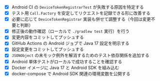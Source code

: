 - [x] Android CI の `DeviceTokenRegistrarTest` が失敗する原因を特定する
- [x] テスト用 `Call.Factory` を安定してリクエストを記録できる形に改善する
- [x] 必要に応じて `DeviceTokenRegistrar` 実装も併せて調整する（今回は変更不要と判断）
- [x] 修正後の動作確認（ローカルで `./gradlew test` 実行）を行う
- [x] 変更内容をコミットしてプッシュする
- [x] GitHub Actions の Android ジョブで Java 17 設定を明示する
- [x] 設定変更をコミットしてプッシュする
- [x] `JSONObject` の未モック例外を解消するためのテスト依存関係を追加する
- [x] Android 単体テストがローカルで成功することを確認する
- [x] Docker イメージに Java 17 と Android SDK を組み込む
- [x] docker-compose で Android SDK 関連の環境変数を公開する
